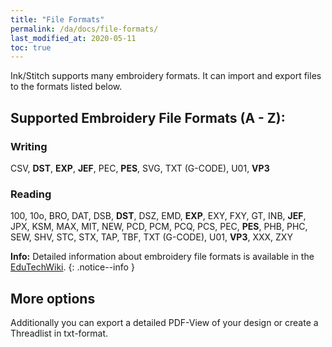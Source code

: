 ```yaml
---
title: "File Formats"
permalink: /da/docs/file-formats/
last_modified_at: 2020-05-11
toc: true
---
```


Ink/Stitch supports many embroidery formats. It can import and export files to the formats listed below.

## Supported Embroidery File Formats (A - Z):

### Writing

CSV, **DST**, **EXP**, **JEF**, PEC, **PES**, SVG, TXT (G-CODE), U01, **VP3**

### Reading

100, 10o, BRO, DAT, DSB, **DST**, DSZ, EMD, **EXP**, EXY, FXY, GT, INB, **JEF**, JPX, KSM, MAX, MIT, NEW, PCD, PCM, PCQ, PCS, PEC, **PES**, PHB, PHC, SEW, SHV, STC, STX, TAP, TBF, TXT (G-CODE), U01, **VP3**, XXX, ZXY

**Info:** Detailed information about embroidery file formats is available in the [EduTechWiki](http://edutechwiki.unige.ch/en/Embroidery_format).
{: .notice--info }

## More options

Additionally you can export a detailed PDF-View of your design or create a Threadlist in txt-format.
